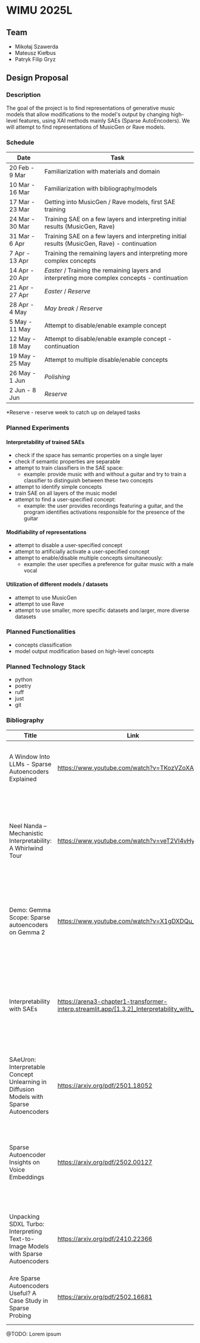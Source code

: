 # WIMU 2025L

## Team
- Mikołaj Szawerda
- Mateusz Kiełbus
- Patryk Filip Gryz

## Design Proposal

### Description
The goal of the project is to find representations of generative music models that allow modifications to the model's output by changing high-level features, using XAI methods mainly SAEs (Sparse AutoEncoders). We will attempt to find representations of MusicGen or Rave models.

### Schedule

| Date            | Task                                                                                           |
|-----------------|------------------------------------------------------------------------------------------------|
| 20 Feb - 9 Mar  | Familiarization with materials and domain                                                      |
| 10 Mar - 16 Mar | Familiarization with bibliography/models                                                       |
| 17 Mar - 23 Mar | Getting into MusicGen / Rave models, first SAE training                                        |
| 24 Mar - 30 Mar | Training SAE on a few layers and interpreting initial results (MusicGen, Rave)                 |
| 31 Mar - 6 Apr  | Training SAE on a few layers and interpreting initial results (MusicGen, Rave) - continuation  |
| 7 Apr - 13 Apr  | Training the remaining layers and interpreting more complex concepts                           |
| 14 Apr - 20 Apr | *Easter* / Training the remaining layers and interpreting more complex concepts - continuation |
| 21 Apr - 27 Apr | *Easter* / *Reserve*                                                                           |
| 28 Apr - 4 May  | *May break* / *Reserve*                                                                        |
| 5 May - 11 May  | Attempt to disable/enable example concept                                                      |
| 12 May - 18 May | Attempt to disable/enable example concept - continuation                                       |
| 19 May - 25 May | Attempt to multiple disable/enable concepts                                                    |
| 26 May - 1 Jun  | *Polishing*                                                                                    |
| 2 Jun - 8 Jun   | *Reserve*                                                                                      |

\*Reserve - reserve week to catch up on delayed tasks

### Planned Experiments

#### Interpretability of trained SAEs  
- check if the space has semantic properties on a single layer  
- check if semantic properties are separable  
- attempt to train classifiers in the SAE space:  
  - example: provide music with and without a guitar and try to train a classifier to distinguish between these two concepts  
- attempt to identify simple concepts  
- train SAE on all layers of the music model  
- attempt to find a user-specified concept:  
  - example: the user provides recordings featuring a guitar, and the program identifies activations responsible for the presence of the guitar  

#### Modifiability of representations  
- attempt to disable a user-specified concept  
- attempt to artificially activate a user-specified concept  
- attempt to enable/disable multiple concepts simultaneously:  
  - example: the user specifies a preference for guitar music with a male vocal  

#### Utilization of different models / datasets  
- attempt to use MusicGen  
- attempt to use Rave  
- attempt to use smaller, more specific datasets and larger, more diverse datasets  

### Planned Functionalities
- concepts classification
- model output modification based on high-level concepts

### Planned Technology Stack
- python
- poetry
- ruff 
- just
- git

### Bibliography

| Title                                                                                  | Link                                                                                        | Description                                                                                                                                              |
|----------------------------------------------------------------------------------------|---------------------------------------------------------------------------------------------|----------------------------------------------------------------------------------------------------------------------------------------------------------|
| A Window Into LLMs - Sparse Autoencoders Explained                                     | https://www.youtube.com/watch?v=TKozVZoXAYs                                                 | Understanding basics of SAE, problem of polysemanticity of neurons, SAE training task                                                                    |
| Neel Nanda – Mechanistic Interpretability: A Whirlwind Tour                            | https://www.youtube.com/watch?v=veT2VI4vHyU                                                 | Mechanistic Interpretability task - decomposition into interpretable units, reverse-engineering of underlying model; neurons superpostion, SAE           |
| Demo: Gemma Scope: Sparse autoencoders on Gemma 2                                      | https://www.youtube.com/watch?v=X1gDXDQu_wU                                                 | usage of SAE in existing llm gemma architecture; SAE improvements - jumpReLU; SAE training on large scale                                                |
| Interpretability with SAEs                                                             | https://arena3-chapter1-transformer-interp.streamlit.app/[1.3.2]_Interpretability_with_SAEs | sae-lens tutorials; understanding sae circuits - information flow through different transformer layers; Feature Splitting - features appears in clusters |
| SAeUron: Interpretable Concept Unlearning in Diffusion Models with Sparse Autoencoders | https://arxiv.org/pdf/2501.18052                                                            | Usage of SAE to modify output of generative model;                                                                                                       |
| Sparse Autoencoder Insights on Voice Embeddings                                        | https://arxiv.org/pdf/2502.00127                                                            | SAE on non-transformer architecutre; SAE exhibit characteristics similar like in LLM's; most audio features are on spectrum rather than discrete         |
| Unpacking SDXL Turbo: Interpreting Text-to-Image Models with Sparse Autoencoders       | https://arxiv.org/pdf/2410.22366                                                            | usage of SAE in image generative model; technique of visualization features causal effects                                                               |
| Are Sparse Autoencoders Useful? A Case Study in Sparse Probing                         | https://arxiv.org/pdf/2502.16681                                                            | Limitation of SAE's, efficiency of SAE depends on strongly on data and target model                                                                      |

@TODO: Lorem ipsum
